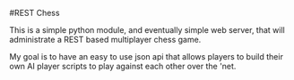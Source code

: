 #REST Chess

This is a simple python module, and eventually simple web server,
that will administrate a REST based multiplayer chess game.

My goal is to have an easy to use json api that allows players
to build their own AI player scripts to play against each other
over the 'net.

